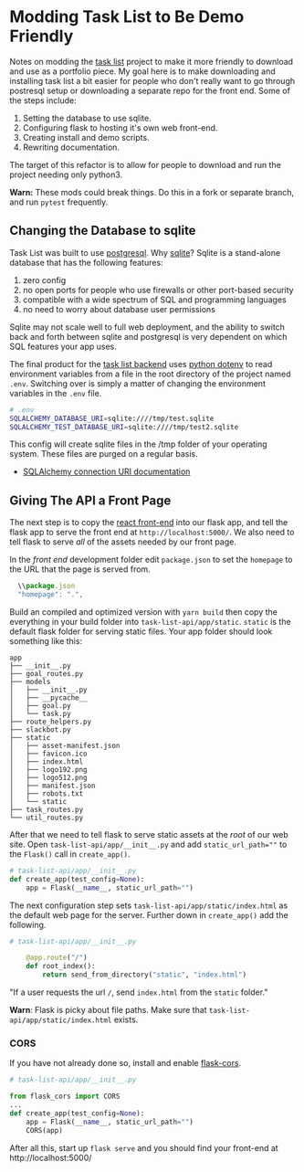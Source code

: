 # Modding Task List to Be Demo Friendly

Notes on modding the [task list](https://github.com/kaesluder/task-list-api) project to make it more friendly to download and use as a portfolio piece. My goal here is to make downloading and installing task list a bit easier for people who don't really want to go through postresql setup or downloading a separate repo for the front end. Some of the steps include:

1. Setting the database to use sqlite.
2. Configuring flask to hosting it's own web front-end.
3. Creating install and demo scripts.
4. Rewriting documentation.

The target of this refactor is to allow for people to download and run the project needing only python3.

**Warn:** These mods could break things. Do this in a fork or separate branch, and run `pytest` frequently.

## Changing the Database to sqlite

Task List was built to use [postgresql](https://www.postgresql.org/). Why [sqlite](https://www.sqlite.org/index.html)? Sqlite is a stand-alone database that has the following features:

1. zero config
2. no open ports for people who use firewalls or other port-based security
3. compatible with a wide spectrum of SQL and programming languages
4. no need to worry about database user permissions

Sqlite may not scale well to full web deployment, and the ability to switch back and forth between sqlite and postgresql is very dependent on which SQL features your app uses.

The final product for the [task list backend](https://github.com/kaesluder/task-list-api) uses [python dotenv](https://pypi.org/project/python-dotenv/) to read environment variables from a file in the root directory of the project named `.env`. Switching over is simply a matter of changing the environment variables in the `.env` file.

```sh
# .env
SQLALCHEMY_DATABASE_URI=sqlite:////tmp/test.sqlite
SQLALCHEMY_TEST_DATABASE_URI=sqlite:////tmp/test2.sqlite
```

This config will create sqlite files in the /tmp folder of your operating system. These files are purged on a regular basis.

- [SQLAlchemy connection URI documentation](https://docs.sqlalchemy.org/en/13/core/engines.html#sqlite)

## Giving The API a Front Page

The next step is to copy the [react front-end](https://github.com/kaesluder/task-list-front-end) into our flask app, and tell the flask app to serve the front end at `http://localhost:5000/`. We also need to tell flask to serve _all_ of the assets needed by our front page.

In the _front end_ development folder edit `package.json` to set the `homepage` to the URL that the page is served from.

```JavaScript
  \\package.json
  "homepage": ".",
```

Build an compiled and optimized version with `yarn build` then copy the everything in your build folder into `task-list-api/app/static`.
`static` is the default flask folder for serving static files. Your app folder should look something like this:

```
app
├── __init__.py
├── goal_routes.py
├── models
│   ├── __init__.py
│   ├── __pycache__
│   ├── goal.py
│   └── task.py
├── route_helpers.py
├── slackbot.py
├── static
│   ├── asset-manifest.json
│   ├── favicon.ico
│   ├── index.html
│   ├── logo192.png
│   ├── logo512.png
│   ├── manifest.json
│   ├── robots.txt
│   └── static
├── task_routes.py
└── util_routes.py
```

After that we need to tell flask to serve static assets at the _root_ of our web site. Open `task-list-api/app/__init__.py` and add `static_url_path=""` to the `Flask()` call in `create_app()`.

```python
# task-list-api/app/__init__.py
def create_app(test_config=None):
    app = Flask(__name__, static_url_path="")
```

The next configuration step sets `task-list-api/app/static/index.html` as the default web page for the server. Further down in `create_app()` add the following.

```python
# task-list-api/app/__init__.py

    @app.route("/")
    def root_index():
        return send_from_directory("static", "index.html")
```

"If a user requests the url `/`, send `index.html` from the `static` folder."

**Warn**: Flask is picky about file paths. Make sure that `task-list-api/app/static/index.html` exists.

### CORS

If you have not already done so, install and enable [flask-cors](https://flask-cors.readthedocs.io/en/latest/).

```python
# task-list-api/app/__init__.py

from flask_cors import CORS
...
def create_app(test_config=None):
    app = Flask(__name__, static_url_path="")
    CORS(app)

```

After all this, start up `flask serve` and you should find your front-end at http://localhost:5000/
